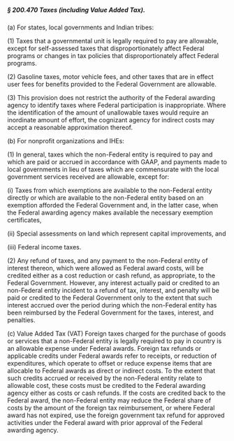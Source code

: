 ##### § 200.470 Taxes (including Value Added Tax). #####

(a) For states, local governments and Indian tribes:

(1) Taxes that a governmental unit is legally required to pay are allowable, except for self-assessed taxes that disproportionately affect Federal programs or changes in tax policies that disproportionately affect Federal programs.

(2) Gasoline taxes, motor vehicle fees, and other taxes that are in effect user fees for benefits provided to the Federal Government are allowable.

(3) This provision does not restrict the authority of the Federal awarding agency to identify taxes where Federal participation is inappropriate. Where the identification of the amount of unallowable taxes would require an inordinate amount of effort, the cognizant agency for indirect costs may accept a reasonable approximation thereof.

(b) For nonprofit organizations and IHEs:

(1) In general, taxes which the non-Federal entity is required to pay and which are paid or accrued in accordance with GAAP, and payments made to local governments in lieu of taxes which are commensurate with the local government services received are allowable, except for:

(i) Taxes from which exemptions are available to the non-Federal entity directly or which are available to the non-Federal entity based on an exemption afforded the Federal Government and, in the latter case, when the Federal awarding agency makes available the necessary exemption certificates,

(ii) Special assessments on land which represent capital improvements, and

(iii) Federal income taxes.

(2) Any refund of taxes, and any payment to the non-Federal entity of interest thereon, which were allowed as Federal award costs, will be credited either as a cost reduction or cash refund, as appropriate, to the Federal Government. However, any interest actually paid or credited to an non-Federal entity incident to a refund of tax, interest, and penalty will be paid or credited to the Federal Government only to the extent that such interest accrued over the period during which the non-Federal entity has been reimbursed by the Federal Government for the taxes, interest, and penalties.

(c) Value Added Tax (VAT) Foreign taxes charged for the purchase of goods or services that a non-Federal entity is legally required to pay in country is an allowable expense under Federal awards. Foreign tax refunds or applicable credits under Federal awards refer to receipts, or reduction of expenditures, which operate to offset or reduce expense items that are allocable to Federal awards as direct or indirect costs. To the extent that such credits accrued or received by the non-Federal entity relate to allowable cost, these costs must be credited to the Federal awarding agency either as costs or cash refunds. If the costs are credited back to the Federal award, the non-Federal entity may reduce the Federal share of costs by the amount of the foreign tax reimbursement, or where Federal award has not expired, use the foreign government tax refund for approved activities under the Federal award with prior approval of the Federal awarding agency.